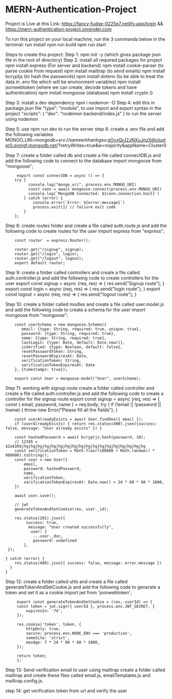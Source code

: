 # MERN-Authentication-Project

Project is Live at this Link: https://fancy-fudge-0225e7.netlify.app/login      &&          https://mern-authentication-project.onrender.com

To run this project on your local machine, run the 3 commands below in the terminal:
run install
npm run build
npm run start


Steps to create this project:
Step 1:  npm init -y   (which gives  package json file in the root of directory)
Step 2:  install all required packages for project 
         npm install express            (For server and backend)
         npm install cookie-parser      (to parse cookie from request)
         npm install mailtrap           (to send emails)
         npm install bcryptjs           (to hash the passwords)
         npm install dotenv             (to be able to treat the data in .env file which will be environment variables)
         npm install jsonwebtoken       (where we can create, decode tokens and have authentication)
         npm install mongoose           (database)
         npm install crypto             ()

Step 3: install a dev dependency       npm i nodemon -D
Step 4:  edit this in package.json file       "type": "module",       to use import and export syntax in the project
                                              "scripts": { "dev": "nodemon backend/index.js" }   to run the server using nodemon
                                            
Step 5: use npm run dev to run the server
step 6: create a .env file and add the following variables
         MONGO_URI=mongodb+srv://sameerkhanbgsu:gOvxQrJ2JNXuJnzX@cluster0.qvmgf.mongodb.net/?retryWrites=true&w=majority&appName=Cluster0

Step 7: create a folder called db and create a file called connectDB.js and add the following code to connect to the database
         import mongoose from "mongoose";

         export const connectDB = async () => {
	    try {
		      console.log("mongo_uri", process.env.MONGO_URI)
		      const conn = await mongoose.connect(process.env.MONGO_URI)
		      console.log(`MongoDB Connected: ${conn.connection.host}`)
	        } catch (error) {
		        console.error(`Error: ${error.message}`)
		        process.exit(1) // faliure exit code
	        }
        };
         
Step 8: create routes folder and create a file called auth.route.js and add the following code to create routes for the user
         import express from "express";

        const router  = express.Router();

        router.get("/signup", signup);
        router.get("/login", login);
        router.get("/logout", logout);
        export default router;

Step 9: create a folder called controllers and create a file called auth.controller.js and add the following code to create controllers for the user
         export const signup = async (req, res) => {
	        res.send("Signup route");
        }
        export const login = async (req, res) => {
	       res.send("login route");
        }
        export const logout = async (req, res) => {
	       res.send("logout route");
        }

Step 10: create a folder called modles and create a file called user.model.js and add the following code to create a schema for the user
        import mongoose from "mongoose";

        const userSchema = new mongoose.Schema({
	       email: {type: String, required: true, unique: true},
	       password: {type: String, required: true},
	       name: {type: String, required: true},
	       lastLogin: {type: Date, default: Date.now()},
	       isVerified: {type: Boolean, default: false},
	       resetPasswordToken: String,
	       resetPasswordExpiresAt: Date,
	       verificationToken: String,
	       varificationTokenExpiresAt: Date
        }, {timestamps: true});

        export const User = mongoose.model("User", userSchema);

Step 11: working with signup route
         create a folder called controller and create a file called auth.controller.js and add the following code to create a controller for the signup route
         export const signup = async (req, res) => {
	const { email, password, name } = req.body;
	try {
		if (!email || !password || !name) {
			throw new Error("Please fill all the fields");
		}

		const userAlreadyExists = await User.findOne({ email });
		if (userAlreadyExists) { return res.status(400).json({success: false, message: "User already exists" }) }

		const hashedPassword = await bcryptjs.hash(password, 10);
		// 12345 = $2a$10$jhgjhgjhgjhgjhgjhgjhgjhgjhgjhgjhgjhgjhgjhgjhgjhgjhgjhg
		const verificationToken = Math.floor(100000 + Math.random() * 900000).toString();
		const user = new User({ 
			email, 
			password: hashedPassword, 
			name,
			verificationToken,
			varificationTokenExpiresAt: Date.now() + 24 * 60 * 60 * 1000,
		})

		await user.save();

		// jwt
		generateTokenAndSetCookie(res, user._id);

		res.status(201).json({
			 success: true,
			  message: "User created successfully",
			   user: {
				...user._doc,
			    password: undefined
			},
	 });

	} catch (error) {
		res.status(400).json({ success: false, message: error.message })
	  }
    }

Step 12: create a folder called utils and create a file called generateTokenAndSetCookie.js and add the following code to generate a token and set it as a cookie
         import jwt from 'jsonwebtoken';

         export const generateTokenAndSetCookie = (res, userId) => {
	     const token = jwt.sign({ userId }, process.env.JWT_SECRET, {
		     expiresIn: '7d',
	     });

	     res.cookie('token', token, {
		     httpOnly: true, 
		     secure: process.env.NODE_ENV === 'production', 
		     sameSite: 'strict',
		     maxAge: 7 * 24 * 60 * 60 * 1000,
         });

         return token;
         };

Step 13: Send verification email to user using mailtrap 
         create a folder called mailtrap and create these files called email.js, emailTemplates.js and mailtrap.config.js.

step 14: get verification token from url and verify the user



 
